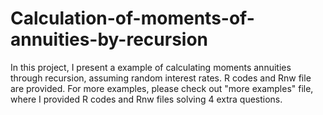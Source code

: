 # Calculation-of-moments-of-annuities-by-recursion
In this project, I present a example of calculating moments annuities through recursion, assuming random interest rates. R codes and Rnw file are provided. 
For more examples, please check out "more examples" file, where I provided R codes and Rnw files solving 4 extra questions.
